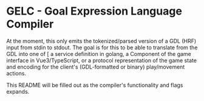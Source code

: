 # GELC - Goal Expression Language Compiler

At the moment, this only emits the tokenized/parsed version of a GDL (HRF) input
from stdin to stdout.  The goal is for this to be able to translate from the GDL
into one of [ a service definition in golang, a Component of the game interface
in Vue3/TypeScript, or a protocol representation of the game state and encoding
for the client's (GDL-formatted or binary) play/movement actions.

This README will be filled out as the compiler's functionality and flags expands.
